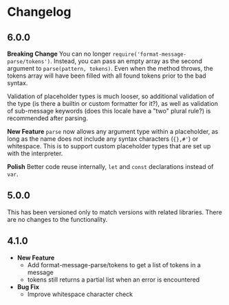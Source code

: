 # Changelog

## 6.0.0

**Breaking Change**
You can no longer `require('format-message-parse/tokens')`. Instead, you can pass an empty array as the second argument to `parse(pattern, tokens)`. Even when the method throws, the tokens array will have been filled with all found tokens prior to the bad syntax.

Validation of placeholder types is much looser, so additional validation of the type (is there a builtin or custom formatter for it?), as well as validation of sub-message keywords (does this locale have a "two" plural rule?) is recommended after parsing.

**New Feature**
`parse` now allows any argument type within a placeholder, as long as the name does not include any syntax characters (`{},#'`) or whitespace. This is to support custom placeholder types that are set up with the interpreter.

**Polish**
Better code reuse internally, `let` and `const` declarations instead of `var`.

## 5.0.0

This has been versioned only to match versions with related libraries. There are
no changes to the functionality.

## 4.1.0

* **New Feature**
  * Add format-message-parse/tokens to get a list of tokens in a message
  * tokens still returns a partial list when an error is encountered
* **Bug Fix**
  * Improve whitespace character check
